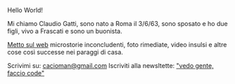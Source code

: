 Hello World!  

Mi chiamo Claudio Gatti, sono nato a Roma il 3/6/63, sono sposato e ho due figli, vivo a Frascati e sono un buonista.  

[Metto sul web](https://cacioman.github.io/) microstorie inconcludenti, foto rimediate, video insulsi e altre cose così successe nei paraggi di casa.  

Scrivimi su: [cacioman@gmail.com](mailto::cacioman@gmail.com)
Iscriviti alla newsltette: ["vedo gente, faccio code"](https://tinyletter.com/cacioman)

<!---
cacioman/cacioman is a ✨ special ✨ repository because its `README.md` (this file) appears on your GitHub profile.
You can click the Preview link to take a look at your changes.
--->
